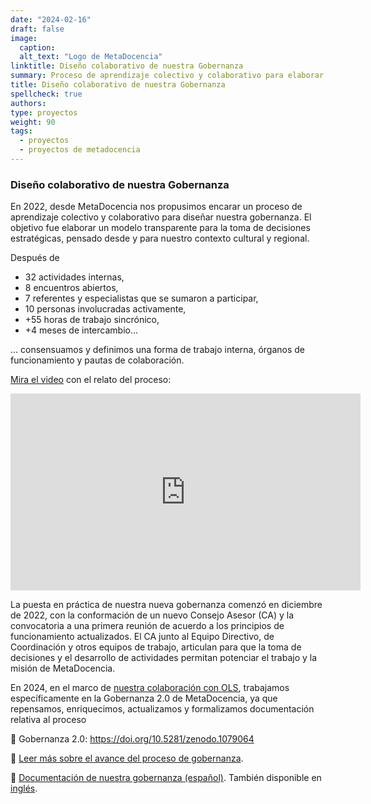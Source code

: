 ```yaml
---
date: "2024-02-16"
draft: false
image:
  caption: 
  alt_text: "Logo de MetaDocencia"
linktitle: Diseño colaborativo de nuestra Gobernanza
summary: Proceso de aprendizaje colectivo y colaborativo para elaborar un modelo transparente para la toma de decisiones estratégicas, pensado desde y para nuestro contexto cultural y regional. 
title: Diseño colaborativo de nuestra Gobernanza
spellcheck: true
authors: 
type: proyectos
weight: 90
tags:
  - proyectos
  - proyectos de metadocencia
---
```


###  Diseño colaborativo de nuestra Gobernanza
En 2022, desde MetaDocencia nos propusimos encarar un proceso de aprendizaje colectivo y colaborativo para diseñar nuestra gobernanza. El objetivo fue elaborar un modelo transparente para la toma de decisiones estratégicas, pensado desde y para nuestro contexto cultural y regional. 

Después de 
- 32 actividades internas,
- 8 encuentros abiertos,
- 7 referentes y especialistas que se sumaron a participar,
- 10 personas involucradas activamente,
- +55 horas de trabajo sincrónico,
- +4 meses de intercambio…

… consensuamos y definimos una forma de trabajo interna, órganos de funcionamiento y pautas de colaboración. 

[Mira el video](https://youtube.com/watch?v=02NLFbEwgmQ&feature=shares) con el relato del proceso:

<iframe width="560" height="315" src="https://www.youtube.com/embed/02NLFbEwgmQ" title="YouTube video player" frameborder="0" allow="accelerometer; autoplay; clipboard-write; encrypted-media; gyroscope; picture-in-picture; web-share" allowfullscreen></iframe>

La puesta en práctica de nuestra nueva gobernanza comenzó en diciembre de 2022, con la conformación de un nuevo Consejo Asesor (CA) y la convocatoria a una primera reunión de acuerdo a los principios de funcionamiento actualizados. El CA junto al Equipo Directivo, de Coordinación y otros equipos de trabajo, articulan para que la toma de decisiones y el desarrollo de actividades permitan potenciar el trabajo y la misión de MetaDocencia.

En 2024, en el marco de [nuestra colaboración con OLS](https://www.metadocencia.org/post/ols8/), trabajamos específicamente en la Gobernanza 2.0 de MetaDocencia, ya que repensamos, enriquecimos, actualizamos y formalizamos documentación relativa al proceso 

🔗 Gobernanza 2.0: https://doi.org/10.5281/zenodo.1079064

🔗 [Leer más sobre el avance del proceso de gobernanza](https://zenodo.org/record/7392334#.Y7gW6XaZNPY).

🔗 [Documentación de nuestra gobernanza (español)](https://zenodo.org/record/7398893#.Y7gW1HaZNPY). También disponible en [inglés](https://zenodo.org/record/7399003#.Y7gfDnaZNPZ).

